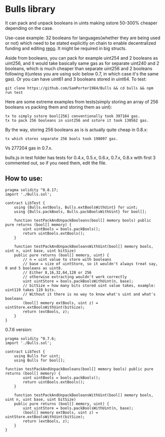 # Bulls library

It can pack and unpack booleans in uints making sstore 50-300% cheaper depending on the case.

Use-case example: 32 booleans for languages(whether they are being used or not) which need to be stated explicitly on chain to enable decentralized funding and editing [repo](https://github.com/SamPorter1984/Aletheo/blob/main/contracts/CampaignMarket.sol). It might be required in big structs.

Aside from booleans, you can pack for example uint254 and 2 booleans as uint256, and it would take basically same gas as for separate uint240 and 2 booleans, which is much cheaper than separate uint256 and 2 booleans following it(unless you are using solc below 0.7, in which case it's the same gas).
Or you can have uint61 and 3 booleans stored in uint64.
To test:

```
git clone https://github.com/SamPorter1984/Bulls && cd bulls && npm run test
```

Here are some extreme examples from tests(simply storing an array of 256 booleans vs packing them and storing them as uint):

```
tx to simply sstore bool[256] conventionally took 397184 gas.
tx to pack 256 booleans in uint256 and sstore it took 130562 gas.
```

By the way, storing 256 booleans as is is actually quite cheap in 0.8.x:

```
tx which stores separate 256 bools took 198097 gas.
```

Vs 277204 gas in 0.7.x.

bulls.js in test folder has tests for 0.4.x, 0.5.x, 0.6.x, 0.7.x, 0.8.x with first 3 commented out, so if you need them, edit the file.

## How to use:

```
pragma solidity ^0.8.17;
import './Bulls.sol';

contract LibTest {
    using {Bulls.extBools, Bulls.extBoolsWithUint} for uint;
    using {Bulls.packBools, Bulls.packBoolsWithUint} for bool[];

    function testPackAndUnpackBooleans(bool[] memory bools) public pure returns (bool[] memory) {
        uint uintBools = bools.packBools();
        return uintBools.extBools();
    }

    function testPackAndUnpackBooleansWithUint(bool[] memory bools, uint n, uint base, uint bitSize)
    public pure returns (bool[] memory, uint) {
        // n = uint value to store with booleans
        // base = size of uintStore, so it wouldn't always treat say, 0 and 5 booleans as uint8.
        // Either 8,16,32,64,128 or 256
        // otherwise extracting wouldn't work correctly
        uint uintStore = bools.packBoolsWithUint(n, base);
        // bitSize = how many bits stored uint value takes, example: uint119 takes 119 bits.
        // Without it there is no way to know what's uint and what's booleans
        (bool[] memory extBools, uint z) = uintStore.extBoolsWithUint(bitSize);
        return (extBools, z);
    }
}
```

0.7.6 version:

```
pragma solidity ^0.7.6;
import './Bulls.sol';

contract LibTest {
    using Bulls for uint;
    using Bulls for bool[];

function testPackAndUnpackBooleans(bool[] memory bools) public pure returns (bool[] memory) {
        uint uintBools = bools.packBools();
        return uintBools.extBools();
    }

    function testPackAndUnpackBooleansWithUint(bool[] memory bools, uint n, uint base, uint bitSize)
    public pure returns (bool[] memory, uint) {
        uint uintStore = bools.packBoolsWithUint(n, base);
        (bool[] memory extBools, uint z) = uintStore.extBoolsWithUint(bitSize);
        return (extBools, z);
    }
}
```
